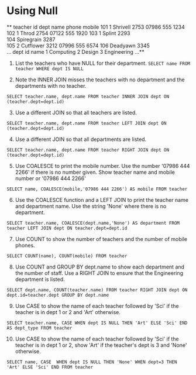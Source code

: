 #                             Using Null

**
teacher
id	dept	name	phone	mobile
101	1	Shrivell	2753	07986 555 1234
102	1	Throd	2754	07122 555 1920
103	1	Splint	2293	
104		Spiregrain	3287	
105	2	Cutflower	3212	07996 555 6574
106		Deadyawn	3345	
...
dept
id	name
1	Computing
2	Design
3	Engineering
...**

1. List the teachers who have NULL for their department.
`SELECT name FROM teacher WHERE dept IS NULL`

2. Note the INNER JOIN misses the teachers with no department and the departments with no teacher.

`SELECT teacher.name, dept.name FROM teacher INNER JOIN dept ON (teacher.dept=dept.id)`

3. Use a different JOIN so that all teachers are listed.

`SELECT teacher.name, dept.name FROM teacher LEFT JOIN dept ON (teacher.dept=dept.id)`

4. Use a different JOIN so that all departments are listed.

`SELECT teacher.name, dept.name FROM teacher RIGHT JOIN dept ON (teacher.dept=dept.id)`

5. Use COALESCE to print the mobile number. Use the number '07986 444 2266' if there is no number given. Show teacher name and mobile number or '07986 444 2266'

`SELECT name, COALESCE(mobile,'07986 444 2266') AS mobile FROM teacher`

6. Use the COALESCE function and a LEFT JOIN to print the teacher name and department name. Use the string 'None' where there is no department.

`SELECT teacher.name, COALESCE(dept.name,'None') AS department FROM teacher LEFT JOIN dept ON teacher.dept=dept.id`

7. Use COUNT to show the number of teachers and the number of mobile phones.

`SELECT COUNT(name), COUNT(mobile) FROM teacher `

8. Use COUNT and GROUP BY dept.name to show each department and the number of staff. Use a RIGHT JOIN to ensure that the Engineering department is listed.

`SELECT dept.name, COUNT(teacher.name) FROM teacher RIGHT JOIN dept ON dept.id=teacher.dept GROUP BY dept.name`

9. Use CASE to show the name of each teacher followed by 'Sci' if the teacher is in dept 1 or 2 and 'Art' otherwise.

`SELECT teacher.name, CASE WHEN dept IS NULL THEN 'Art' ELSE 'Sci' END AS dept_type FROM teacher`

10. Use CASE to show the name of each teacher followed by 'Sci' if the teacher is in dept 1 or 2, show 'Art' if the teacher's dept is 3 and 'None' otherwise.

`SELECT name, CASE  WHEN dept IS NULL THEN 'None' WHEN dept=3 THEN 'Art' ELSE 'Sci' END FROM teacher`